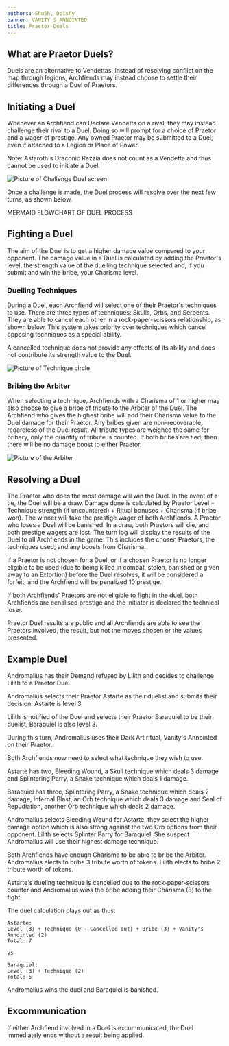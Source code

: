 ```yaml
---
authors: ShuSh, Doishy
banner: VANITY_S_ANNOINTED
title: Praetor Duels
---
```


## What are Praetor Duels?

Duels are an alternative to Vendettas. Instead of resolving conflict on the map
through legions, Archfiends may instead choose to settle their differences
through a Duel of Praetors.

## Initiating a Duel

Whenever an Archfiend can Declare Vendetta on a rival, they may instead
challenge their rival to a Duel. Doing so will prompt for a choice of Praetor
and a wager of prestige. Any owned Praetor may be submitted to a Duel, even if
attached to a Legion or Place of Power.

Note: Astaroth's Draconic Razzia does not count as a Vendetta and thus cannot be
used to initiate a Duel.

![Picture of Challenge Duel screen](https://www.placehold.co/1920x1080 'Challenge Duel screen')

Once a challenge is made, the Duel process will resolve over the next few turns,
as shown below.

MERMAID FLOWCHART OF DUEL PROCESS

## Fighting a Duel

The aim of the Duel is to get a higher damage value compared to your opponent.
The damage value in a Duel is calculated by adding the Praetor's level, the
strength value of the duelling technique selected and, if you submit and win the
bribe, your Charisma level.

### Duelling Techniques

During a Duel, each Archfiend will select one of their Praetor's techniques to
use. There are three types of techniques: Skulls, Orbs, and Serpents. They are
able to cancel each other in a rock-paper-scissors relationship, as shown below.
This system takes priority over techniques which cancel opposing techniques as a
special ability.

A cancelled technique does not provide any effects of its ability and does not
contribute its strength value to the Duel.

![Picture of Technique circle](https://www.placehold.co/1920x1080 'Technique circle')

### Bribing the Arbiter

When selecting a technique, Archfiends with a Charisma of 1 or higher may also
choose to give a bribe of tribute to the Arbiter of the Duel. The Archfiend who
gives the highest bribe will add their Charisma value to the Duel damage for
their Praetor. Any bribes given are non-recoverable, regardless of the Duel
result. All tribute types are weighed the same for bribery, only the quantity of
tribute is counted. If both bribes are tied, then there will be no damage boost
to either Praetor.

![Picture of the Arbiter](https://www.placehold.co/1920x1080 'The Arbiter')

## Resolving a Duel

The Praetor who does the most damage will win the Duel. In the event of a tie,
the Duel will be a draw. Damage done is calculated by Praetor Level + Technique
strength (if uncountered) + Ritual bonuses + Charisma (if bribe won). The winner
will take the prestige wager of both Archfiends. A Praetor who loses a Duel will
be banished. In a draw, both Praetors will die, and both prestige wagers are
lost. The turn log will display the results of the Duel to all Archfiends in the
game. This includes the chosen Praetors, the techniques used, and any boosts
from Charisma.

If a Praetor is not chosen for a Duel, or if a chosen Praetor is no longer
eligible to be used (due to being killed in combat, stolen, banished or given
away to an Extortion) before the Duel resolves, it will be considered a forfeit,
and the Archfiend will be penalized 10 prestige.

If both Archfiends' Praetors are not eligible to fight in the duel, both
Archfiends are penalised prestige and the initiator is declared the technical
loser.

Praetor Duel results are public and all Archfiends are able to see the Praetors
involved, the result, but not the moves chosen or the values presented.

## Example Duel

Andromalius has their Demand refused by Lilith and decides to challenge Lilith
to a Praetor Duel.

Andromalius selects their Praetor Astarte as their duelist and submits their
decision. Astarte is level 3.

Lilith is notified of the Duel and selects their Praetor Baraquiel to be their
duelist. Baraquiel is also level 3.

During this turn, Andromalius uses their Dark Art ritual, Vanity's Annointed on
their Praetor.

Both Archfiends now need to select what technique they wish to use.

Astarte has two, Bleeding Wound, a Skull technique which deals 3 damage and
Splintering Parry, a Snake technique which deals 1 damage.

Baraquiel has three, Splintering Parry, a Snake technique which deals 2 damage,
Infernal Blast, an Orb technique which deals 3 damage and Seal of Repudiation,
another Orb technique which deals 2 damage.

Andromalius selects Bleeding Wound for Astarte, they select the higher damage
option which is also strong against the two Orb options from their opponent.
Lilith selects Splinter Parry for Baraquiel. She suspect Andromalius will use
their highest damage technique.

Both Archfiends have enough Charisma to be able to bribe the Arbiter.
Andromalius elects to bribe 3 tribute worth of tokens. Lilith elects to bribe 2
tribute worth of tokens.

Astarte's dueling technique is cancelled due to the rock-paper-scissors counter
and Andromalius wins the bribe adding their Charisma (3) to the fight.

The duel calculation plays out as thus:

```text
Astarte:
Level (3) + Technique (0 - Cancelled out) + Bribe (3) + Vanity's Annointed (2)
Total: 7

vs

Baraquiel:
Level (3) + Technique (2)
Total: 5
```

Andromalius wins the duel and Baraquiel is banished.

## Excommunication

If either Archfiend involved in a Duel is excommunicated, the Duel immediately
ends without a result being applied.
